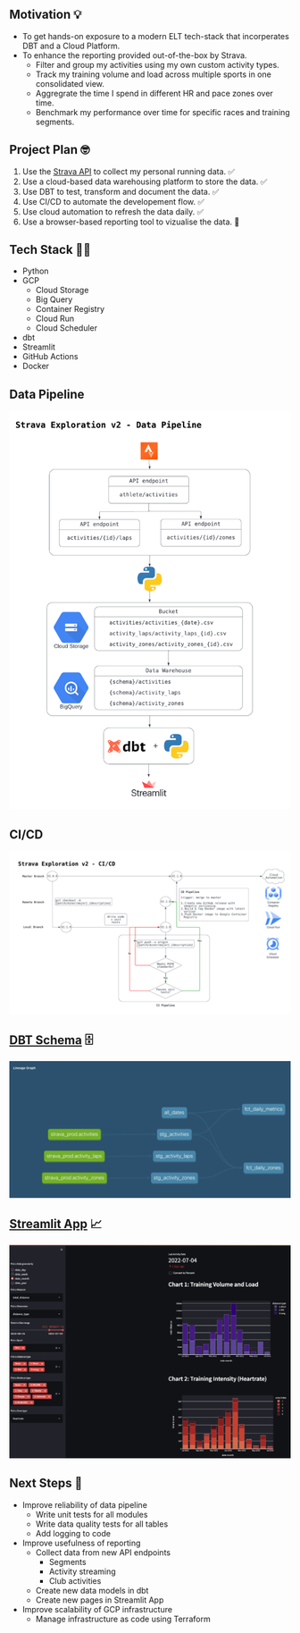 ## Motivation 💡

- To get hands-on exposure to a modern ELT tech-stack that incorperates DBT and a Cloud Platform.
- To enhance the reporting provided out-of-the-box by Strava.
  - Filter and group my activities using my own custom activity types.
  - Track my training volume and load across multiple sports in one consolidated view.
  - Aggregrate the time I spend in different HR and pace zones over time.
  - Benchmark my performance over time for specific races and training segments.

## Project Plan 🤓

1. Use the [Strava API](https://developers.strava.com/docs/reference/) to collect my personal running data. ✅
2. Use a cloud-based data warehousing platform to store the data. ✅
3. Use DBT to test, transform and document the data. ✅
4. Use CI/CD to automate the developement flow. ✅
5. Use cloud automation to refresh the data daily. ✅
6. Use a browser-based reporting tool to vizualise the data. 🚧 

## Tech Stack 👨‍💻

- Python 
- GCP
  -  Cloud Storage 
  -  Big Query 
  -  Container Registry 
  -  Cloud Run 
  -  Cloud Scheduler 
- dbt 
- Streamlit 
- GitHub Actions 
- Docker 

## Data Pipeline 

![](assets/Strava%20Exploration%20v2%20-%20Data%20Pipeline.png)

## CI/CD 

![](assets/Strava%20Exploration%20-%20CI_CD.png)

## [DBT Schema](https://github.com/jackbustertann/dbt_bq_strava_exploration_v2) 🗄️

![](assets/strava_exploration_dbt_schema.png)

## [Streamlit App](https://github.com/jackbustertann/strava_exploration_streamlit_app) 📈

![](assets/strava_exploration_streamlit_app.png)

## Next Steps 🚀

- Improve reliability of data pipeline
  - Write unit tests for all modules
  - Write data quality tests for all tables
  - Add logging to code
- Improve usefulness of reporting 
  - Collect data from new API endpoints
    - Segments
    - Activity streaming
    - Club activities
  - Create new data models in dbt
  - Create new pages in Streamlit App
- Improve scalability of GCP infrastructure
  - Manage infrastructure as code using Terraform

